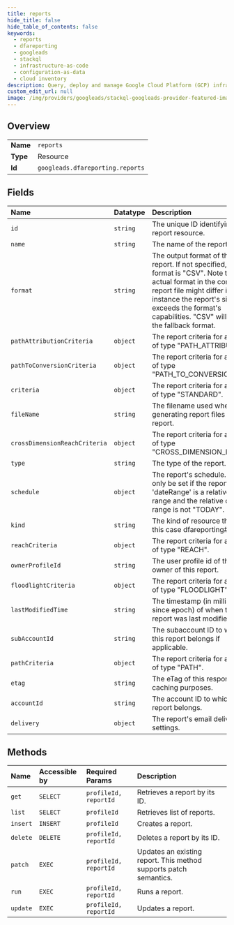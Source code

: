 ```yaml
---
title: reports
hide_title: false
hide_table_of_contents: false
keywords:
  - reports
  - dfareporting
  - googleads    
  - stackql
  - infrastructure-as-code
  - configuration-as-data
  - cloud inventory
description: Query, deploy and manage Google Cloud Platform (GCP) infrastructure and resources using SQL
custom_edit_url: null
image: /img/providers/googleads/stackql-googleads-provider-featured-image.png
---
```

  
    

## Overview
<table><tbody>
<tr><td><b>Name</b></td><td><code>reports</code></td></tr>
<tr><td><b>Type</b></td><td>Resource</td></tr>
<tr><td><b>Id</b></td><td><code>googleads.dfareporting.reports</code></td></tr>
</tbody></table>

## Fields
| Name | Datatype | Description |
|:-----|:---------|:------------|
| `id` | `string` | The unique ID identifying this report resource. |
| `name` | `string` | The name of the report. |
| `format` | `string` | The output format of the report. If not specified, default format is "CSV". Note that the actual format in the completed report file might differ if for instance the report's size exceeds the format's capabilities. "CSV" will then be the fallback format. |
| `pathAttributionCriteria` | `object` | The report criteria for a report of type "PATH_ATTRIBUTION". |
| `pathToConversionCriteria` | `object` | The report criteria for a report of type "PATH_TO_CONVERSION". |
| `criteria` | `object` | The report criteria for a report of type "STANDARD". |
| `fileName` | `string` | The filename used when generating report files for this report. |
| `crossDimensionReachCriteria` | `object` | The report criteria for a report of type "CROSS_DIMENSION_REACH". |
| `type` | `string` | The type of the report. |
| `schedule` | `object` | The report's schedule. Can only be set if the report's 'dateRange' is a relative date range and the relative date range is not "TODAY". |
| `kind` | `string` | The kind of resource this is, in this case dfareporting#report. |
| `reachCriteria` | `object` | The report criteria for a report of type "REACH". |
| `ownerProfileId` | `string` | The user profile id of the owner of this report. |
| `floodlightCriteria` | `object` | The report criteria for a report of type "FLOODLIGHT". |
| `lastModifiedTime` | `string` | The timestamp (in milliseconds since epoch) of when this report was last modified. |
| `subAccountId` | `string` | The subaccount ID to which this report belongs if applicable. |
| `pathCriteria` | `object` | The report criteria for a report of type "PATH". |
| `etag` | `string` | The eTag of this response for caching purposes. |
| `accountId` | `string` | The account ID to which this report belongs. |
| `delivery` | `object` | The report's email delivery settings. |
## Methods
| Name | Accessible by | Required Params | Description |
|:-----|:--------------|:----------------|:------------|
| `get` | `SELECT` | `profileId, reportId` | Retrieves a report by its ID. |
| `list` | `SELECT` | `profileId` | Retrieves list of reports. |
| `insert` | `INSERT` | `profileId` | Creates a report. |
| `delete` | `DELETE` | `profileId, reportId` | Deletes a report by its ID. |
| `patch` | `EXEC` | `profileId, reportId` | Updates an existing report. This method supports patch semantics. |
| `run` | `EXEC` | `profileId, reportId` | Runs a report. |
| `update` | `EXEC` | `profileId, reportId` | Updates a report. |
